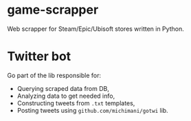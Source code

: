 # game-scrapper

Web scrapper for Steam/Epic/Ubisoft stores written in Python.

# Twitter bot

Go part of the lib responsible for:

- Querying scraped data from DB,
- Analyzing data to get needed info,
- Constructing tweets from `.txt` templates,
- Posting tweets using `github.com/michimani/gotwi` lib.
